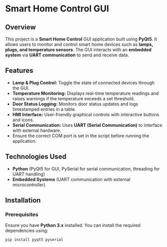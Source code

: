 # Smart Home Control GUI  

## Overview  
This project is a **Smart Home Control** GUI application built using **PyQt5**. It allows users to monitor and control smart home devices such as **lamps, plugs, and temperature sensors**. The GUI interacts with an **embedded system** via **UART communication** to send and receive data.  

## Features  
- **Lamp & Plug Control:** Toggle the state of connected devices through the GUI.  
- **Temperature Monitoring:** Displays real-time temperature readings and raises warnings if the temperature exceeds a set threshold.  
- **Door Status Logging:** Monitors door status updates and logs timestamped entries in a table.  
- **HMI Interface:** User-friendly graphical controls with interactive buttons and icons.  
- **Serial Communication:** Uses **UART (Serial Communication)** to interface with external hardware.
- Ensure the correct COM port is set in the script before running the application. 

## Technologies Used  
- **Python** (PyQt5 for GUI, PySerial for serial communication, threading for UART handling)  
- **Embedded Systems** (UART communication with external microcontroller)  

## Installation  
### **Prerequisites**  
Ensure you have **Python 3.x** installed. You can install the required dependencies using:  

```bash
pip install pyqt5 pyserial
